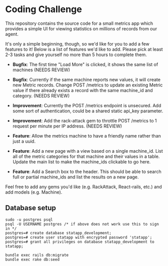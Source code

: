 Coding Challenge
====

This repository contains the source code for a small metrics app which provides a simple UI for viewing statistics on millions of records from our agent.

It's only a simple beginning, though, so we'd like for you to add a few features to it! Below is a list of features we'd like to add. Please pick at least 2-3 tasks and give yourself no more than 5 hours to complete them.

- **Bugfix**: The first time "Load More" is clicked, it shows the same list of machines (NEEDS REVIEW)

<!--  * Page loading is happening in the metrics.js, dynamic load is working, but page 0 and 1 load the same data so changing page to start at page 2 on the index.html page seems like the a solution that won't change the rest of the code.  -->

- **Bugfix**: Currently if the same machine reports new values, it will create new Metric records. Change POST /metrics to update an existing Metric value if there already exists a record with the same machine_id and category. (NEEDS REVIEW)

<!-- ** I created the check in the create method, but I feel that their should be a seperate method for update. I haven't been able to test this yet, because I am having issues getting rspec to load fake data -->


- **Improvement**: Currently the POST /metrics endpoint is unsecured. Add some sort of authentication, could be a shared static api_key parameter.


- **Improvement**: Add the rack-attack gem to throttle POST /metrics to 1 request per minute per IP address. (NEEDS REVIEW)

<!-- Rack attack installed, initializer created and configuration to throttle based on specs above complete. Ran a test on postman and appears to be working ---> 

- **Feature**: Allow the metrics machine to have a friendly name rather than just a uuid.


- **Feature**: Add a new page with a view based on a single machine_id. List all of the metric categories for that machine and their values in a table. Update the main list to make the machine_ids clickable to go here.


- **Feature**: Add a Search box to the header. This should be able to search full or partial machine_ids and list the results on a new page.

Feel free to add any gems you'd like (e.g. RackAttack, React-rails, etc.) and add models (e.g. Machine).




Database setup
-----
```
sudo -u postgres psql
psql -U USERNAME postgres /* if above does not work use this to sign in */
postgres=# create database statapp_development;
postgres=# create user statapp with encrypted password 'statapp';
postgres=# grant all privileges on database statapp_development to statapp;
```
```
bundle exec rails db:migrate
bundle exec rake db:seed
```

